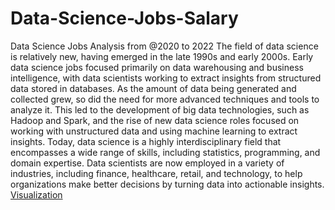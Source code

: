 # Data-Science-Jobs-Salary
Data Science Jobs Analysis from @2020 to 2022
 The field of data science is relatively new, having emerged in the late 1990s and early 2000s. Early data science jobs focused primarily on data warehousing and business intelligence, with data scientists working to extract insights from structured data stored in databases. As the amount of data being generated and collected grew, so did the need for more advanced techniques and tools to analyze it. This led to the development of big data technologies, such as Hadoop and Spark, and the rise of new data science roles focused on working with unstructured data and using machine learning to extract insights. Today, data science is a highly interdisciplinary field that encompasses a wide range of skills, including statistics, programming, and domain expertise. Data scientists are now employed in a variety of industries, including finance, healthcare, retail, and technology, to help organizations make better decisions by turning data into actionable insights.
[Visualization](https://https://github.com/ChristianaBolanle/Data-Science-Jobs-Salary/commit/0da2b8f2a51f20b2997040ef8ffbb0deefea80ed)
